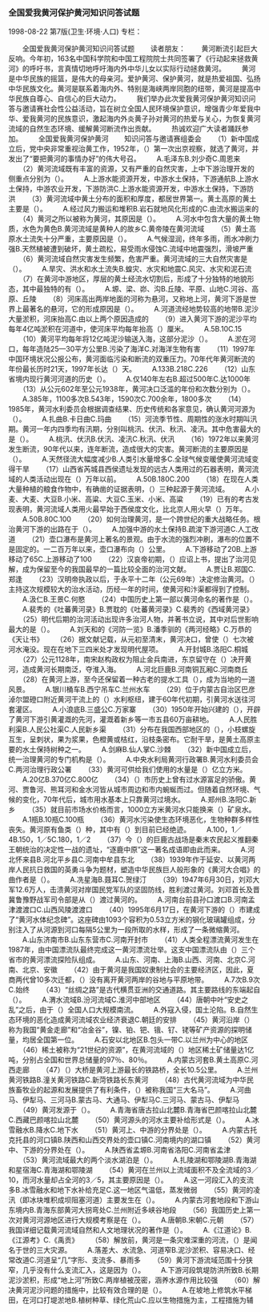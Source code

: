 ### 全国爱我黄河保护黄河知识问答试题

1998-08-22
第7版(卫生·环境·人口)
专栏：

　　全国爱我黄河保护黄河知识问答试题
　　读者朋友：
　　黄河断流引起巨大反响。今年初，163名中国科学院和中国工程院院士共同签署了《行动起来拯救黄河》的呼吁书，言真情切地呼吁海内外中华儿女以实际行动拯救黄河。
　　黄河是中华民族的摇篮，是伟大的母亲河。爱护黄河、保护黄河，就是热爱祖国、弘扬中华民族文化。黄河是联系着海内外、特别是海峡两岸同胞的纽带，黄河是提高中华民族自尊心、自信心的巨大动力。
　　我们举办此次爱我黄河保护黄河知识问答与邀请赛社会性公益活动，旨在树立全国人民环境保护意识，增强青少年爱我中华、爱我黄河的民族意识，激起海内外炎黄子孙对黄河的热爱与关心，为恢复黄河流域的自然生态环境、缓解黄河断流作出贡献。
　　热诚欢迎广大读者踊跃参加。
　　全国爱我黄河保护黄河
　　知识问答与邀请赛组委会
　　（1）新中国成立后，党中央非常重视治黄工作，1952年，（）第一次出京视察，就选了黄河，并发出了“要把黄河的事情办好”的伟大号召。
　　A.毛泽东B.刘少奇C.周恩来
　　（2）黄河流域既有丰富的资源，又有严重的自然灾害，上中下游治理开发的侧重点分别为（）。
　　A.上游水能资源开发，中游水土保持，下游通航B.上游水土保持，中游农业开发，下游防洪C.上游水能资源开发，中游水土保持，下游防洪
　　（3）黄河流域中黄土分布的面积和厚度，都居世界第一。黄土高原的黄土主要是（）。
　　A.经过风力搬运和堆积B.岩石就地风化形成的C.由流水搬运来的
　　（4）黄河之所以被称为黄河，其原因是（）。
　　A.河水中包含大量的黄土物质，水色为黄色B.黄河流域是黄种人的故乡C.黄帝陵在黄河流域
　　（5）黄土高原水土流失十分严重，主要原因是（）。
　　A.气候湿润，终年多雨，雨水冲刷力强B.天然植被遭到破坏，黄土疏松，易受雨水侵蚀C.流域中地震强烈，滑坡严重
　　（6）黄河流域自然灾害发生频繁，危害严重。黄河流域的三大自然灾害是（）。
　　A.旱灾、洪水和水土流失B.蝗灾、水灾和地震C.风灾、水灾和泥石流
　　（7）在黄河中游地区，厚层的黄土经流水切割后，形成了十分独特的地貌形态，其中最独特的有（）。
　　A.塬、梁、峁、沟B.丘陵、平原、山地C.河谷、高原、丘陵
　　（8）河床高出两岸地面的河称为悬河，又称地上河，黄河下游是世界上最著名的悬河，它的形成原因是（）。
　　A.河道流经地势较高的地带B.泥沙大量淤积，河床抬高C.由以上两个原因造成的
　　（9）进入黄河下游的泥沙平均每年4亿吨淤积在河道中，使河床平均每年抬高（）厘米。
　　A.5B.10C.15
　　（10）黄河平均每年将12亿吨泥沙输送入海，这部分泥沙（）。
　　A.淤在河口，每年造陆25—30平方公里B.污染了海洋C.对海洋生物有害
　　（11）1997年中国环境状况公报公布，黄河面临污染和断流的双重压力。70年代年黄河断流的年份最长历时21天，1997年长达（）天。
　　A.133B.218C.226
　　（12）山东省境内现行黄河河道的历史（）。
　　A.仅140年左右B.超过500年C.达1000年
　　（13）从公元602年至公元1938年，黄河决口泛滥的年份和次数分别为（）。
　　A.385年，1100多次B.543年，1590次C.700余年，1800多次
　　（14）1985年，黄河水利委员会根据调查结果、历史传统和各家意见，确认黄河河源为（）。
　　A.扎曲B.卡日曲C.玛曲
　　（15）河流季节性、周期性的涨水时期叫汛期。黄河一年内四季均有汛期，分别叫桃汛、伏汛、秋汛、凌汛。其中危害最大的是（）。
　　A.桃汛、伏汛B.伏汛、凌汛C.秋汛、伏汛
　　（16）1972年以来黄河发生断流，90年代以来，连年断流，造成很大的灾害。黄河断流的主要原因是（）。
　　A.天然径流大幅度减少B.人类引水量增多C.全球气候变暖使黄河流域变得干旱
　　（17）山西省芮城县西侯遗址发现的远古人类用过的石器表明，黄河流域的人类活动出现在（）万年以前。
　　A.50B.180C.200
　　（18）在现在人类大量种植的粮食作物中，有确凿的证据表明，（）三种起源于黄河流域。
　　A.小麦、大麦、大豆B.小米、高粱、大豆C.玉米、小米、高粱
　　（19）已有的考古发现表明，黄河流域人类用火最早始于西侯度文化，比北京人用火早（）万年。
　　A.50B.80C.100
　　（20）如何治理黄河，是一个跨世纪的重大战略任务。根治黄河下游的出路在于（）。
　　A.加强中游的水土保持B.疏浚下游河道C.人工改道
　　（21）壶口瀑布是黄河上著名的景观。由于水流的强烈冲刷，瀑布的位置不是固定的。一二百万年以来，壶口瀑布向（）公里。
　　A.下游移动了20B.上游移动了65C.上游移动了100
　　（22）汉哀帝初期，（）应诏上书，提出了治河见解，成为保留至今的我国最早的一篇比较全面的治河文献。
　　A.贾让B.郑国C.郑逢
　　（23）汉明帝执政以后，于永平十二年（公元69年）决定修治黄河。（）主持这次规模较大的治水活动，历经一年的时间，使黄河和汴渠都得到了控制。
　　A.汲仁B.王景C.何愍
　　（24）中国历史上第一部以黄河命名的著作是（）。
　　A.裴秀的《吐蕃黄河录》B.贾耽的《吐蕃黄河录》C.裴秀的《西域黄河录》
　　（25）明代后期的治河活动出现许多治河人物，并著书立说，其中对后世影响最大的是（）。
　　A.刘天和的《河防一览》B.潘季驯的《两河经略》C.万恭的《天让书》
　　（26）据文献记载，从元初至清末，黄河决口，曾使（）七次被河水淹没。现在在地下三四米处才发现明代屋项。
　　A.开封城B.洛阳C.桐城
　　（27）公元1128年，南宋赵构政权为阻止金兵南进，东京留守在（）决开黄河，造成黄河长期南泛，夺淮入海。
　　A.河北巨鹿B.河南铜瓦厢C.河南商丘
　　（28）在黄河上游，至今还保留着一种古老的提水工具（），成为当地的一道风景。
　　A.银川桶车B.西宁吊车C.兰州水车
　　（29）位于内蒙古自治区巴彦淖尔盟磴口附近黄河干流上的（）水利枢纽，建于60年代初期，引黄河水送往河套灌区。
　　A.小浪底B.三盛公C.万家寨
　　（30）1950年开始兴建的（），开辟了黄河下游引黄灌溉的先河，灌溉着新乡等一市五县60万亩耕地。
　　A.人民胜利渠B.人民公社渠C.人民新乡渠
　　（31）分布在我国西部地区的（），小枝螺旋互生，呈刺状，果为浆果，色橙黄或桔红，沿枝条密布。它耐干旱，是黄土高原主要的水土保持树种之一。
　　A.剑麻B.仙人掌C.沙棘
　　（32）新中国成立后，统一治理黄河的专门机构是（）。
　　A.中央水利局黄河行政署B.黄河水利委员会C.两河治理行政公署
　　（33）黄河可供给我们使用的水量是（）亿立方米。
　　A.20亿B.370亿C.800亿
　　（34）（）市历史上曾有过水源富足的骄傲。黄河、贾鲁河、熊耳河和金水河皆从城市周边和市内蜿蜒而过。但随着自然环境、气候的变化，70年代后，城市用水基本上只靠黄河过境水。
　　A.郑州B.洛阳C.新乡
　　（35）就目前市场水价格而言，1000立方米黄河水只能换来（）矿泉水。
　　A.1瓶B.10瓶C.100瓶
　　（36）黄河水污染使生态环境恶化，生物种群多样性丧失。黄河原有鱼类（）种，其中有（）到目前已经绝迹。
　　A.100，1／4B.150，1／5C.180，1／2
　　（37）今（）的巨鹿古战场是秦末农民起义推翻秦王朝统治的决定性一战的遗址，“逐鹿中原”这一著名成语即由此而来。
　　A.河北怀来县B.河北平乡县C.河南中牟县东北
　　（38）1939年作于延安、以黄河两岸人民抗日救国的英勇斗争为题材，塑造中华民族巨人般形象的《黄河大合唱》的曲作者是（）。
　　A.冼星海B.聂耳C.贺绿汀
　　（39）1947年6月30日，刘邓大军12.6万人，击溃黄河对岸国民党军队的坚固防线，胜利渡过黄河。刘邓首长及晋冀鲁豫野战军司令部是从（）渡过黄河的。
　　A.河南台前县孙口渡口B.河南孟津渡渡口C.山西风陵渡渡口
　　（40）1995年6月17日，在黄河下游的（）市建成了“黄河水体纪念碑”。这座碑由1093个容积为0.53立方米的钢化玻璃罐组成，分别注入了从河源到河口每隔5公里为一段所取的水样，形成了一条微缩黄河。
　　A.山东济南市B.山东东营市C.河南开封市
　　（41）人类全程漂流黄河发生在1987年，由中国漂流队最终完成这一黄河漂流壮举。这支中国漂流队由（）三个省市的黄河漂流探险队组成。
　　A.山东、河南、上海B.山西、河南、北京C.河南、北京、安徽
　　（42）由于黄河是我国奴隶制社会的主要经济区，因此，夏商两代曾10多次迁都，（）没有离开黄河两岸的谷地与平原地带。
　　A.7次B.9次C.始终
　　（43）“丝绸之路”是古代横贯亚洲的交通道路。其主要路线的东端起自（）。
　　A.渭水流域B.汾河流域C.淮河中部地区
　　（44）唐朝中叶“安史之乱”之后，由于（）全国人口大规模南流。
　　A.外寇入侵，国土沦陷。B.自然生态环境的恶化造成黄河流域农业经济衰退C.朝廷的安排
　　（45）黄河沿岸（）称为我国“黄金走廊”和“冶金谷”，镍、铂、钯、锇、钌、铑等矿产资源的探明储量，均居全国第一位。
　　A.石安以北地区B.包头一带C.以兰州为中心的地区
　　（46）稀土被称为“21世纪的资源”，在黄河流域的（）地区稀土矿储量达1亿吨，分别占全国和世界总储量的97％、80％。
　　A.内蒙古河套B.黄土高原C.河西走廊
　　（47）（）大桥是黄河上游最长的铁路桥，全长10.5公里。
　　A.兰州黄河铁路B.潼关黄河铁路C.新菏铁路长东黄河
　　（48）古代黄河流域为中华民族畜牧业的起源和发展提供了有利条件，（）被称我国“三大名马”。
　　A.河曲马、伊犁马、三河马B.蒙古马、大通马、伊犁马C.三河马、蒙古马、伊犁马
　　（49）黄河发源于（）。
　　A.青海省唐古拉山北麓B.青海省巴颜喀拉山北麓C.西藏巴颜喀拉山北麓
　　（50）黄河源头的河水主要补给形式是（）。
　　A.冰雪融水B.降水C.地下水
　　（51）黄河上、中游的分界处是（）。
　　A.内蒙古托克托县的河口镇B.陕西和山西交界处的壶口镇C.河南境内的湖口镇
　　（52）黄河中、下游的分界处在（）。
　　A.陕西省孟塬B.河南省洛阳C.河南省孟津
　　（53）黄河流域最大的两个淡水湖泊是（）。
　　A.扎陵湖和鄂陵湖B.青海湖和星宿海C.青海湖和鄂陵湖
　　（54）黄河在兰州以上流域面积不及全流域的3／10，而河水量却占全河的3／5，其主要原因是（）。
　　A.这一河段汇入的支流多B.冰雪融水和地下水补给充足C.这一地区气温低，蒸发微弱
　　（55）黄河的凌汛（即冰块堆积成坝阻塞河道）主要发生在（）。
　　A.内蒙古河套地段和下游山东境内B.青海东部黄河大拐弯处C.兰州附近多峡谷地段
　　（56）我国历史上第一次对黄河河源地区进行大规模考察是在（）。
　　A.唐朝B.宋朝C.元朝
　　（57）我国详细记载黄河流域自然和人文地理状况的著作是（）。
　　A.《江道论》B.《江源考》C.《禹贡》
　　（58）解放前，黄河是一条灾难深重的河流，（）是闻名于世的三大灾源。
　　A.落差大、水流急、河道窄B.泥沙淤积、容易决口、经常改道C.河道呈“几”字形、支流多、暴雨多
　　（59）黄河下游流域范围十分狭窄，几乎没有什么支流汇入，这是因为（）。
　　A.下游河段筑堤防洪所致B.长期泥沙淤积，形成“地上河”所致C.两岸植被茂密，涵养水源作用比较强
　　（60）解决黄河泥沙问题的措施中，比较有效合理的是（）。
　　A.在坡地上修筑水平梯田，在河口打堤淤地B.植树种草、绿化荒山C.应以生物措施为主，工程措施为辅
